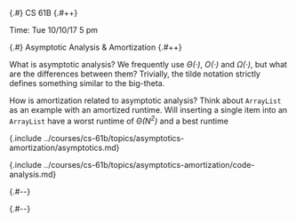 
{.#} CS 61B
{.#++}

Time: Tue 10/10/17 5 pm

{.#} Asymptotic Analysis & Amortization
{.#++}

What is asymptotic analysis? We frequently use *Θ(·)*, *O(·)* and *Ω(·)*, but what are the differences between them? Trivially, the tilde notation strictly defines something similar to the big-theta.

How is amortization related to asymptotic analysis? Think about `ArrayList` as an example with an amortized runtime. Will inserting a single item into an `ArrayList` have a worst runtime of *Θ(N<sup>2</sup>)* and a best runtime

{.include ../courses/cs-61b/topics/asymptotics-amortization/asymptotics.md}

{.include ../courses/cs-61b/topics/asymptotics-amortization/code-analysis.md}

{.#--}

{.#--}
